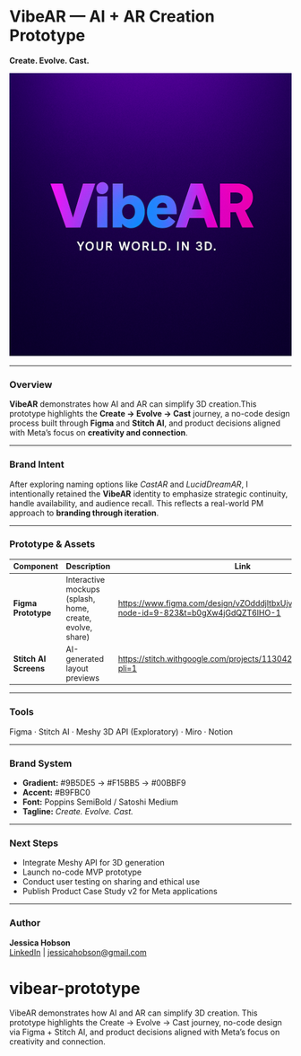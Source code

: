 # VibeAR — AI + AR Creation Prototype  
**Create. Evolve. Cast.**

![VibeAR Logo](assets/Vibear_logo.png)

---

### Overview
**VibeAR** demonstrates how AI and AR can simplify 3D creation.This prototype highlights the **Create → Evolve → Cast** journey, a no-code design process built through **Figma** and **Stitch AI**, and product decisions aligned with Meta’s focus on **creativity and connection**.

---

### Brand Intent
After exploring naming options like *CastAR* and *LucidDreamAR*, I intentionally retained the **VibeAR** identity to emphasize strategic continuity, handle availability, and audience recall. This reflects a real-world PM approach to **branding through iteration**.

---

### Prototype & Assets
| Component | Description | Link |
|------------|--------------|------|
| **Figma Prototype** | Interactive mockups (splash, home, create, evolve, share) |https://www.figma.com/design/vZOdddjltbxUjvKpd9Sekk/VibeAR?node-id=9-823&t=b0gXw4jGdQZT6lHO-1|
| **Stitch AI Screens** | AI-generated layout previews |https://stitch.withgoogle.com/projects/11304252198732544191?pli=1|


---

### Tools
Figma · Stitch AI · Meshy 3D API (Exploratory) · Miro · Notion  

---

### Brand System
- **Gradient:** #9B5DE5 → #F15BB5 → #00BBF9  
- **Accent:** #B9FBC0  
- **Font:** Poppins SemiBold / Satoshi Medium  
- **Tagline:** *Create. Evolve. Cast.*  

---

### Next Steps
- Integrate Meshy API for 3D generation  
- Launch no-code MVP prototype  
- Conduct user testing on sharing and ethical use  
- Publish Product Case Study v2 for Meta applications  

---

### Author
**Jessica Hobson**  
[LinkedIn](https://www.linkedin.com/in/jessicahobson) | [jessicahobson@gmail.com](mailto:jessicahobson@gmail.com)
# vibear-prototype
VibeAR demonstrates how AI and AR can simplify 3D creation. This prototype highlights the Create → Evolve → Cast journey, no-code design via Figma + Stitch AI, and product decisions aligned with Meta’s focus on creativity and connection.
